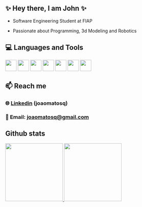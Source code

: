 ## ✨ Hey there, I am John ✨
- Software Engineering Student at FIAP
* Passionate about Programming, 3d Modeling and Robotics

##   💻 Languages and Tools
<p>
<img src="https://cdn.jsdelivr.net/gh/devicons/devicon@latest/icons/javascript/javascript-original.svg" width="35" height="35"/>
<img src="https://cdn.jsdelivr.net/gh/devicons/devicon@latest/icons/python/python-original.svg" width="35" height="35"/>
<img src="https://cdn.jsdelivr.net/gh/devicons/devicon@latest/icons/c/c-original.svg"  width="35" height="35"/>
<img src="https://cdn.jsdelivr.net/gh/devicons/devicon@latest/icons/linux/linux-original.svg" width="35" height="35" /> 
<img src="https://cdn.jsdelivr.net/gh/devicons/devicon@latest/icons/cplusplus/cplusplus-original.svg" width="35" height="35" />
<img src="https://cdn.jsdelivr.net/gh/devicons/devicon@latest/icons/numpy/numpy-original.svg" width="35" height="35" /> 
<img src="https://cdn.jsdelivr.net/gh/devicons/devicon@latest/icons/blender/blender-original.svg" width="35" height="35" />     
</p>                    

##   📫 Reach me

###  🌐 [Linkedin](https://www.linkedin.com/in/joaomatosq) (joaomatosq)
###  📧 Email: joaomatosq@gmail.com

##   Github stats
<div>
<a href="https://github.com/joaomatosq">
<img loading="lazy" height="180em" src="https://github-readme-stats.vercel.app/api/top-langs/?username=joaomatosq&layout=compact&langs_count=7&theme=dracula"/>
<img loading="lazy" height="180em" src="https://github-readme-stats.vercel.app/api?username=joaomatosq&show_icons=true&theme=dracula&include_all_commits=true&count_private=true"/>
</div>
